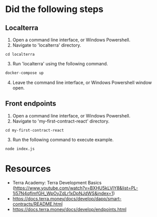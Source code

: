 # Did the following steps

## Localterra
1. Open a command line interface, or Windows Powershell.
2. Navigate to 'localterra' directory.
```base
cd localterra
```
3. Run 'localterra' using the following command.
```bash
docker-compose up
```
4. Leave the command line interface, or Windows Powershell window open.

## Front endpoints
1. Open a command line interface, or Windows Powershell.
2. Navigate to 'my-first-contract-react' directory.
```base
cd my-first-contract-react
```
3. Run the following command to execute example.
```base
node index.js
```

# Resources
- Terra Academy: Terra Development Basics (https://www.youtube.com/watch?v=BXHU5kLVlY8&list=PL-1j57N4qfImfGH_WpOyZdLr1xDpNJdWS&index=1)
- https://docs.terra.money/docs/develop/dapp/smart-contracts/README.html
- https://docs.terra.money/docs/develop/endpoints.html